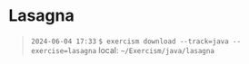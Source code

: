 # Lasagna

> `2024-06-04 17:33`
> `$ exercism download --track=java --exercise=lasagna`
> local: `~/Exercism/java/lasagna`

